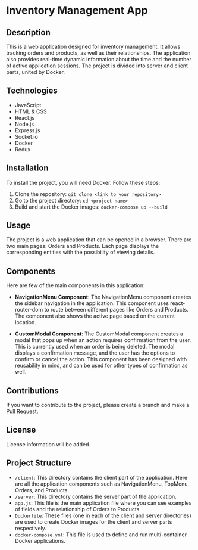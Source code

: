 # Inventory Management App

## Description
This is a web application designed for inventory management. It allows tracking orders and products, as well as their relationships. The application also provides real-time dynamic information about the time and the number of active application sessions. The project is divided into server and client parts, united by Docker.

## Technologies
- JavaScript
- HTML & CSS
- React.js
- Node.js
- Express.js
- Socket.io
- Docker
- Redux

## Installation
To install the project, you will need Docker. Follow these steps:

1. Clone the repository: `git clone <link to your repository>`
2. Go to the project directory: `cd <project name>`
3. Build and start the Docker images: `docker-compose up --build`

## Usage
The project is a web application that can be opened in a browser. There are two main pages: Orders and Products. Each page displays the corresponding entities with the possibility of viewing details.

## Components
Here are few of the main components in this application:

- **NavigationMenu Component**: The NavigationMenu component creates the sidebar navigation in the application. This component uses react-router-dom to route between different pages like Orders and Products. The component also shows the active page based on the current location.

- **CustomModal Component**: The CustomModal component creates a modal that pops up when an action requires confirmation from the user. This is currently used when an order is being deleted. The modal displays a confirmation message, and the user has the options to confirm or cancel the action. This component has been designed with reusability in mind, and can be used for other types of confirmation as well.

## Contributions
If you want to contribute to the project, please create a branch and make a Pull Request.

## License
License information will be added.

## Project Structure
- `/client`: This directory contains the client part of the application. Here are all the application components such as NavigationMenu, TopMenu, Orders, and Products.
- `/server`: This directory contains the server part of the application.
- `app.js`: This file is the main application file where you can see examples of fields and the relationship of Orders to Products.
- `Dockerfile`: These files (one in each of the client and server directories) are used to create Docker images for the client and server parts respectively.
- `docker-compose.yml`: This file is used to define and run multi-container Docker applications.
